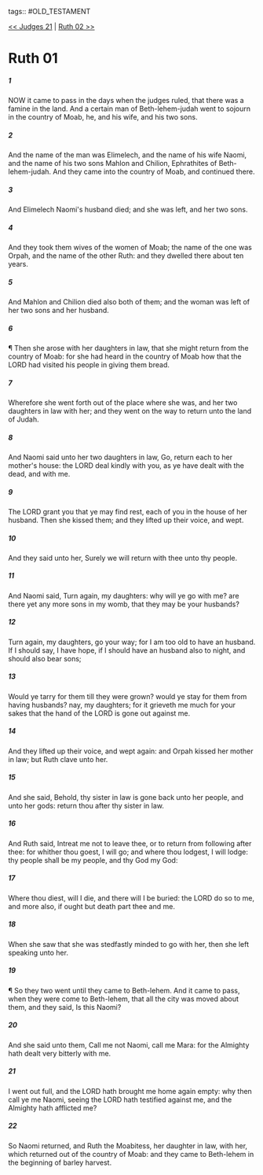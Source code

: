 tags:: #OLD_TESTAMENT

[<< Judges 21](OLD_TESTAMENT/07_Judges/Judges_21.md) | [Ruth 02 >>](OLD_TESTAMENT/08_Ruth/Ruth_02.md)

# Ruth 01

##### 1

NOW it came to pass in the days when the judges ruled, that there was a famine in the land. And a certain man of Beth-lehem-judah went to sojourn in the country of Moab, he, and his wife, and his two sons.

##### 2

And the name of the man was Elimelech, and the name of his wife Naomi, and the name of his two sons Mahlon and Chilion, Ephrathites of Beth-lehem-judah. And they came into the country of Moab, and continued there.

##### 3

And Elimelech Naomi's husband died; and she was left, and her two sons.

##### 4

And they took them wives of the women of Moab; the name of the one was Orpah, and the name of the other Ruth: and they dwelled there about ten years.

##### 5

And Mahlon and Chilion died also both of them; and the woman was left of her two sons and her husband.

##### 6

¶ Then she arose with her daughters in law, that she might return from the country of Moab: for she had heard in the country of Moab how that the LORD had visited his people in giving them bread.

##### 7

Wherefore she went forth out of the place where she was, and her two daughters in law with her; and they went on the way to return unto the land of Judah.

##### 8

And Naomi said unto her two daughters in law, Go, return each to her mother's house: the LORD deal kindly with you, as ye have dealt with the dead, and with me.

##### 9

The LORD grant you that ye may find rest, each of you in the house of her husband. Then she kissed them; and they lifted up their voice, and wept.

##### 10

And they said unto her, Surely we will return with thee unto thy people.

##### 11

And Naomi said, Turn again, my daughters: why will ye go with me? are there yet any more sons in my womb, that they may be your husbands?

##### 12

Turn again, my daughters, go your way; for I am too old to have an husband. If I should say, I have hope, if I should have an husband also to night, and should also bear sons;

##### 13

Would ye tarry for them till they were grown? would ye stay for them from having husbands? nay, my daughters; for it grieveth me much for your sakes that the hand of the LORD is gone out against me.

##### 14

And they lifted up their voice, and wept again: and Orpah kissed her mother in law; but Ruth clave unto her.

##### 15

And she said, Behold, thy sister in law is gone back unto her people, and unto her gods: return thou after thy sister in law.

##### 16

And Ruth said, Intreat me not to leave thee, or to return from following after thee: for whither thou goest, I will go; and where thou lodgest, I will lodge: thy people shall be my people, and thy God my God:

##### 17

Where thou diest, will I die, and there will I be buried: the LORD do so to me, and more also, if ought but death part thee and me.

##### 18

When she saw that she was stedfastly minded to go with her, then she left speaking unto her.

##### 19

¶ So they two went until they came to Beth-lehem. And it came to pass, when they were come to Beth-lehem, that all the city was moved about them, and they said, Is this Naomi?

##### 20

And she said unto them, Call me not Naomi, call me Mara: for the Almighty hath dealt very bitterly with me.

##### 21

I went out full, and the LORD hath brought me home again empty: why then call ye me Naomi, seeing the LORD hath testified against me, and the Almighty hath afflicted me?

##### 22

So Naomi returned, and Ruth the Moabitess, her daughter in law, with her, which returned out of the country of Moab: and they came to Beth-lehem in the beginning of barley harvest.
